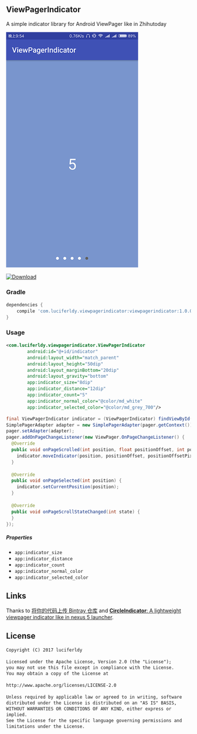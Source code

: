 ## ViewPagerIndicator

A simple indicator library for Android ViewPager like in Zhihutoday

![ screen_shot ](art/screen_shot.png)



[ ![Download](https://api.bintray.com/packages/luciferldy/maven/ViewPagerIndicator/images/download.svg) ](https://bintray.com/luciferldy/maven/ViewPagerIndicator/_latestVersion)

### Gradle

```groovy
dependencies {
	compile 'com.luciferldy.viewpagerindicator:viewpagerindicator:1.0.0'
}
```

### Usage

```xml
<com.luciferldy.viewpagerindicator.ViewPagerIndicator
        android:id="@+id/indicator"
        android:layout_width="match_parent"
        android:layout_height="50dip"
        android:layout_marginBottom="20dip"
        android:layout_gravity="bottom"
        app:indicator_size="8dip"
        app:indicator_distance="12dip"
        app:indicator_count="5"
        app:indicator_normal_color="@color/md_white"
        app:indicator_selected_color="@color/md_grey_700"/>
```

```java
final ViewPagerIndicator indicator = (ViewPagerIndicator) findViewById(R.id.indicator);
SimplePagerAdapter adapter = new SimplePagerAdapter(pager.getContext());
pager.setAdapter(adapter);
pager.addOnPageChangeListener(new ViewPager.OnPageChangeListener() {
  @Override
  public void onPageScrolled(int position, float positionOffset, int positionOffsetPixels) {
    indicator.moveIndicator(position, positionOffset, positionOffsetPixels);
  }

  @Override
  public void onPageSelected(int position) {
    indicator.setCurrentPosition(position);
  }

  @Override
  public void onPageScrollStateChanged(int state) {
  }
});
```

##### Properties

* `app:indicator_size`
* `app:indicator_distance`
* `app:indicator_count`
* `app:indicator_normal_color`
* `app:indicator_selected_color`

## Links

Thanks to [将你的代码上传 Bintray 仓库](http://www.cnblogs.com/cpacm/p/5548241.html) and [**CircleIndicator**: A lightweight viewpager indicator like in nexus 5 launcher](https://github.com/ongakuer/CircleIndicator).

## License

```
Copyright (C) 2017 luciferldy

Licensed under the Apache License, Version 2.0 (the "License");
you may not use this file except in compliance with the License.
You may obtain a copy of the License at

http://www.apache.org/licenses/LICENSE-2.0

Unless required by applicable law or agreed to in writing, software
distributed under the License is distributed on an "AS IS" BASIS,
WITHOUT WARRANTIES OR CONDITIONS OF ANY KIND, either express or implied.
See the License for the specific language governing permissions and
limitations under the License.
```

